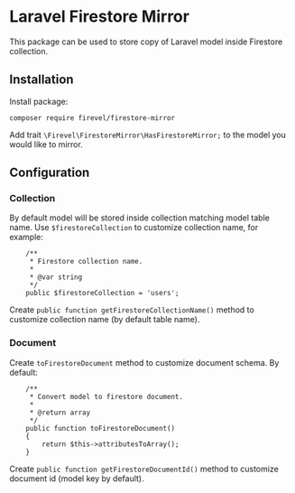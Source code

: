# Laravel Firestore Mirror

This package can be used to store copy of Laravel model inside Firestore collection.

## Installation

Install package:
```
composer require firevel/firestore-mirror
```

Add trait `\Firevel\FirestoreMirror\HasFirestoreMirror;` to the model you would like to mirror.


## Configuration

### Collection

By default model will be stored inside collection matching model table name. Use `$firestoreCollection` to customize collection name, for example:
```
    /**
     * Firestore collection name.
     *
     * @var string
     */
    public $firestoreCollection = 'users';
```

Create `public function getFirestoreCollectionName()` method to customize collection name (by default table name).

### Document

Create `toFirestoreDocument` method to customize document schema. By default:
```
    /**
     * Convert model to firestore document.
     *
     * @return array
     */
    public function toFirestoreDocument()
    {
        return $this->attributesToArray();
    }
```

Create `public function getFirestoreDocumentId()` method to customize document id (model key by default).
